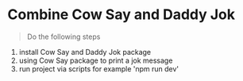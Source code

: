 # Combine Cow Say and Daddy Jok

> Do the following steps

1. install Cow Say and Daddy Jok package
2. using Cow Say package to print a jok message
3. run project via scripts for example 'npm run dev'
